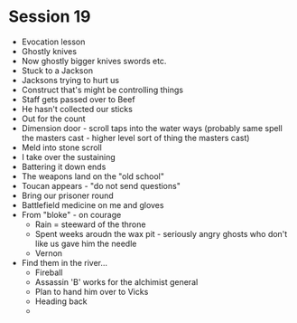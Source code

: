 # Session 19

 - Evocation lesson 
 - Ghostly knives
 - Now ghostly bigger knives swords etc.
 - Stuck to a Jackson
 - Jacksons trying to hurt us
 - Construct that's might be controlling things
 - Staff gets passed over to Beef
 - He hasn't collected our sticks
 - Out for the count
 - Dimension door - scroll taps into the water ways (probably same spell the masters cast - higher level sort of thing the masters cast)
 - Meld into stone scroll
 - I take over the sustaining
 - Battering it down ends
 - The weapons land on the "old school"
 - Toucan appears - "do not send questions"
 - Bring our prisoner round
 - Battlefield medicine on me and gloves
 - From "bloke" - on courage
   - Rain = steeward of the throne
   - Spent weeks aroudn the wax pit - seriously angry ghosts who don't like us gave him the needle
   - Vernon
 - Find them in the river...
   - Fireball
   - Assassin 'B' works for the alchimist general
   - Plan to hand him over to Vicks
   - Heading back
   - 